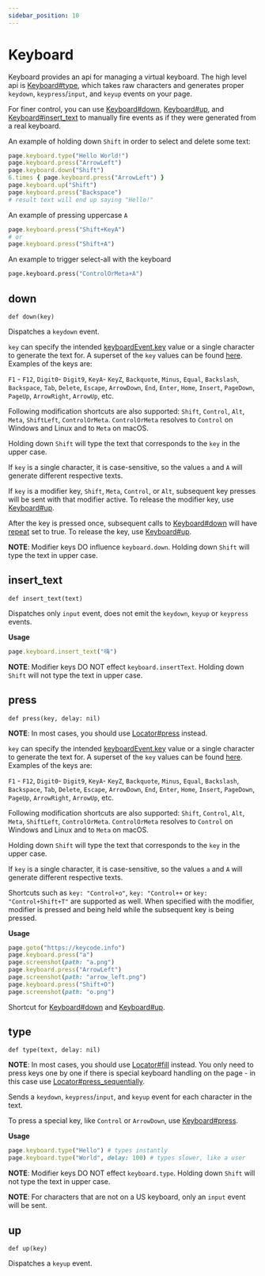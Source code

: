 ```yaml
---
sidebar_position: 10
---
```


# Keyboard


Keyboard provides an api for managing a virtual keyboard. The high level api is [Keyboard#type](./keyboard#type), which takes
raw characters and generates proper `keydown`, `keypress`/`input`, and `keyup` events on your page.

For finer control, you can use [Keyboard#down](./keyboard#down), [Keyboard#up](./keyboard#up), and [Keyboard#insert_text](./keyboard#insert_text)
to manually fire events as if they were generated from a real keyboard.

An example of holding down `Shift` in order to select and delete some text:

```ruby
page.keyboard.type("Hello World!")
page.keyboard.press("ArrowLeft")
page.keyboard.down("Shift")
6.times { page.keyboard.press("ArrowLeft") }
page.keyboard.up("Shift")
page.keyboard.press("Backspace")
# result text will end up saying "Hello!"
```

An example of pressing uppercase `A`

```ruby
page.keyboard.press("Shift+KeyA")
# or
page.keyboard.press("Shift+A")
```

An example to trigger select-all with the keyboard

```python title="example_df65eb1dce081c61ad27e6322e441a7713c18bd842cd9c7d5f9c685ce987a5b6.py"
page.keyboard.press("ControlOrMeta+A")

```

## down

```
def down(key)
```


Dispatches a `keydown` event.

`key` can specify the intended
[keyboardEvent.key](https://developer.mozilla.org/en-US/docs/Web/API/KeyboardEvent/key) value or a single character to
generate the text for. A superset of the `key` values can be found
[here](https://developer.mozilla.org/en-US/docs/Web/API/KeyboardEvent/key/Key_Values). Examples of the keys are:

`F1` - `F12`, `Digit0`- `Digit9`, `KeyA`- `KeyZ`, `Backquote`, `Minus`, `Equal`, `Backslash`, `Backspace`, `Tab`,
`Delete`, `Escape`, `ArrowDown`, `End`, `Enter`, `Home`, `Insert`, `PageDown`, `PageUp`, `ArrowRight`, `ArrowUp`, etc.

Following modification shortcuts are also supported: `Shift`, `Control`, `Alt`, `Meta`, `ShiftLeft`, `ControlOrMeta`.
`ControlOrMeta` resolves to `Control` on Windows and Linux and to `Meta` on macOS.

Holding down `Shift` will type the text that corresponds to the `key` in the upper case.

If `key` is a single character, it is case-sensitive, so the values `a` and `A` will generate different
respective texts.

If `key` is a modifier key, `Shift`, `Meta`, `Control`, or `Alt`, subsequent key presses will be sent with that
modifier active. To release the modifier key, use [Keyboard#up](./keyboard#up).

After the key is pressed once, subsequent calls to [Keyboard#down](./keyboard#down) will have
[repeat](https://developer.mozilla.org/en-US/docs/Web/API/KeyboardEvent/repeat) set to true. To release the key, use
[Keyboard#up](./keyboard#up).

**NOTE**: Modifier keys DO influence `keyboard.down`. Holding down `Shift` will type the text in upper case.

## insert_text

```
def insert_text(text)
```


Dispatches only `input` event, does not emit the `keydown`, `keyup` or `keypress` events.

**Usage**

```ruby
page.keyboard.insert_text("嗨")
```

**NOTE**: Modifier keys DO NOT effect `keyboard.insertText`. Holding down `Shift` will not type the text in upper case.

## press

```
def press(key, delay: nil)
```


**NOTE**: In most cases, you should use [Locator#press](./locator#press) instead.

`key` can specify the intended
[keyboardEvent.key](https://developer.mozilla.org/en-US/docs/Web/API/KeyboardEvent/key) value or a single character to
generate the text for. A superset of the `key` values can be found
[here](https://developer.mozilla.org/en-US/docs/Web/API/KeyboardEvent/key/Key_Values). Examples of the keys are:

`F1` - `F12`, `Digit0`- `Digit9`, `KeyA`- `KeyZ`, `Backquote`, `Minus`, `Equal`, `Backslash`, `Backspace`, `Tab`,
`Delete`, `Escape`, `ArrowDown`, `End`, `Enter`, `Home`, `Insert`, `PageDown`, `PageUp`, `ArrowRight`, `ArrowUp`, etc.

Following modification shortcuts are also supported: `Shift`, `Control`, `Alt`, `Meta`, `ShiftLeft`, `ControlOrMeta`.
`ControlOrMeta` resolves to `Control` on Windows and Linux and to `Meta` on macOS.

Holding down `Shift` will type the text that corresponds to the `key` in the upper case.

If `key` is a single character, it is case-sensitive, so the values `a` and `A` will generate different
respective texts.

Shortcuts such as `key: "Control+o"`, `key: "Control++` or `key: "Control+Shift+T"` are supported as well. When specified with the
modifier, modifier is pressed and being held while the subsequent key is being pressed.

**Usage**

```ruby
page.goto("https://keycode.info")
page.keyboard.press("a")
page.screenshot(path: "a.png")
page.keyboard.press("ArrowLeft")
page.screenshot(path: "arrow_left.png")
page.keyboard.press("Shift+O")
page.screenshot(path: "o.png")
```

Shortcut for [Keyboard#down](./keyboard#down) and [Keyboard#up](./keyboard#up).

## type

```
def type(text, delay: nil)
```


**NOTE**: In most cases, you should use [Locator#fill](./locator#fill) instead. You only need to press keys one by one if there is special keyboard handling on the page - in this case use [Locator#press_sequentially](./locator#press_sequentially).

Sends a `keydown`, `keypress`/`input`, and `keyup` event for each character in the text.

To press a special key, like `Control` or `ArrowDown`, use [Keyboard#press](./keyboard#press).

**Usage**

```ruby
page.keyboard.type("Hello") # types instantly
page.keyboard.type("World", delay: 100) # types slower, like a user
```

**NOTE**: Modifier keys DO NOT effect `keyboard.type`. Holding down `Shift` will not type the text in upper case.

**NOTE**: For characters that are not on a US keyboard, only an `input` event will be sent.

## up

```
def up(key)
```


Dispatches a `keyup` event.

